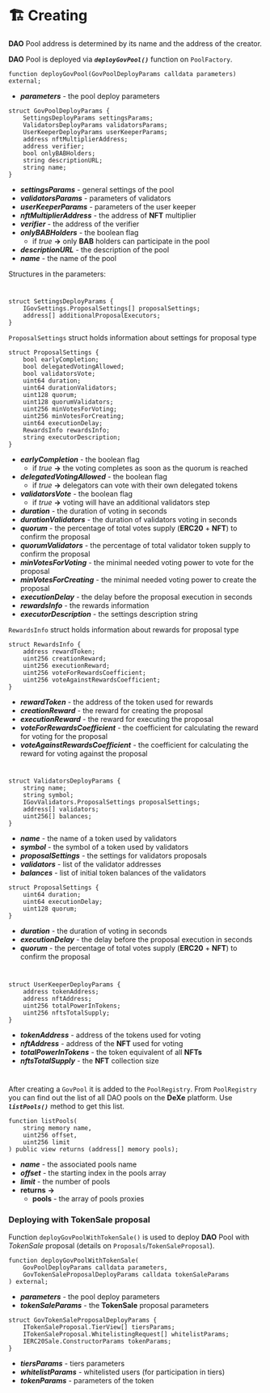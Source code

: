 # 🏗️ Creating

**DAO** Pool address is determined by its name and the address of the creator.

**DAO** Pool is deployed via ***`deployGovPool()`*** function on `PoolFactory`.

```solidity
function deployGovPool(GovPoolDeployParams calldata parameters) external;
```

- ***parameters*** - the pool deploy parameters

```solidity
struct GovPoolDeployParams {
    SettingsDeployParams settingsParams;
    ValidatorsDeployParams validatorsParams;
    UserKeeperDeployParams userKeeperParams;
    address nftMultiplierAddress;
    address verifier;
    bool onlyBABHolders;
    string descriptionURL;
    string name;
}
```

- ***settingsParams*** - general settings of the pool
- ***validatorsParams*** - parameters of validators
- ***userKeeperParams*** - parameters of the user keeper
- ***nftMultiplierAddress*** - the address of **NFT** multiplier
- ***verifier*** - the address of the verifier
- ***onlyBABHolders*** - the boolean flag
  - if *true* **->** only **BAB** holders can participate in the pool
- ***descriptionURL*** - the description of the pool
- ***name*** - the name of the pool

Structures in the parameters:

#

```solidity
struct SettingsDeployParams {
    IGovSettings.ProposalSettings[] proposalSettings;
    address[] additionalProposalExecutors;
}
```

`ProposalSettings` struct holds information about settings for proposal type

```solidity
struct ProposalSettings {
    bool earlyCompletion;
    bool delegatedVotingAllowed;
    bool validatorsVote;
    uint64 duration;
    uint64 durationValidators;
    uint128 quorum;
    uint128 quorumValidators;
    uint256 minVotesForVoting;
    uint256 minVotesForCreating;
    uint64 executionDelay;
    RewardsInfo rewardsInfo;
    string executorDescription;
}
```

- ***earlyCompletion*** - the boolean flag
  - if *true* **->** the voting completes as soon as the quorum is reached
- ***delegatedVotingAllowed*** - the boolean flag
  - if *true* **->** delegators can vote with their own delegated tokens
- ***validatorsVote*** - the boolean flag
  - if *true* **->** voting will have an additional validators step
- ***duration*** - the duration of voting in seconds
- ***durationValidators*** - the duration of validators voting in seconds
- ***quorum*** - the percentage of total votes supply (**ERC20** + **NFT**) to confirm the proposal
- ***quorumValidators*** - the percentage of total validator token supply to confirm the proposal
- ***minVotesForVoting*** - the minimal needed voting power to vote for the proposal
- ***minVotesForCreating*** - the minimal needed voting power to create the proposal
- ***executionDelay*** - the delay before the proposal execution in seconds
- ***rewardsInfo*** - the rewards information
- ***executorDescription*** - the settings description string

`RewardsInfo` struct holds information about rewards for proposal type

```solidity
struct RewardsInfo {
    address rewardToken;
    uint256 creationReward;
    uint256 executionReward;
    uint256 voteForRewardsCoefficient;
    uint256 voteAgainstRewardsCoefficient;
}
```

- ***rewardToken*** - the address of the token used for rewards
- ***creationReward*** - the reward for creating the proposal
- ***executionReward*** - the reward for executing the proposal
- ***voteForRewardsCoefficient*** - the coefficient for calculating the reward for voting for the proposal
- ***voteAgainstRewardsCoefficient*** - the coefficient for calculating the reward for voting against the proposal

#

```solidity
struct ValidatorsDeployParams {
    string name;
    string symbol;
    IGovValidators.ProposalSettings proposalSettings;
    address[] validators;
    uint256[] balances;
}
```

- ***name*** - the name of a token used by validators
- ***symbol*** - the symbol of a token used by validators
- ***proposalSettings*** - the settings for validators proposals
- ***validators*** - list of the validator addresses
- ***balances*** - list of initial token balances of the validators

```solidity
struct ProposalSettings {
    uint64 duration;
    uint64 executionDelay;
    uint128 quorum;
}
```

- ***duration*** - the duration of voting in seconds
- ***executionDelay*** - the delay before the proposal execution in seconds
- ***quorum*** - the percentage of total votes supply (**ERC20** + **NFT**) to confirm the proposal

#

```solidity
struct UserKeeperDeployParams {
    address tokenAddress;
    address nftAddress;
    uint256 totalPowerInTokens;
    uint256 nftsTotalSupply;
}
```

- ***tokenAddress*** - address of the tokens used for voting
- ***nftAddress*** - address of the **NFT** used for voting
- ***totalPowerInTokens*** - the token equivalent of all **NFTs**
- ***nftsTotalSupply*** - the **NFT** collection size

#

After creating a `GovPool` it is added to the `PoolRegistry`. From  `PoolRegistry` you can find out the list of all DAO pools on the **DeXe** platform. Use ***`listPools()`*** method to get this list.

```solidity
function listPools(
    string memory name,
    uint256 offset,
    uint256 limit
) public view returns (address[] memory pools);
```

- ***name*** - the associated pools name
- ***offset*** - the starting index in the pools array
- ***limit*** - the number of pools
- **returns** **->**
  - **pools** - the array of pools proxies

### Deploying with TokenSale proposal

Function ```deployGovPoolWithTokenSale()``` is used to deploy **DAO** Pool with *TokenSale* proposal (details on `Proposals`/`TokenSaleProposal`).

```solidity
function deployGovPoolWithTokenSale(
    GovPoolDeployParams calldata parameters,
    GovTokenSaleProposalDeployParams calldata tokenSaleParams
) external;
```

- ***parameters*** - the pool deploy parameters
- ***tokenSaleParams*** - the **TokenSale** proposal parameters

```solidity
struct GovTokenSaleProposalDeployParams {
    ITokenSaleProposal.TierView[] tiersParams;
    ITokenSaleProposal.WhitelistingRequest[] whitelistParams;
    IERC20Sale.ConstructorParams tokenParams;
}
```

- ***tiersParams*** - tiers parameters
- ***whitelistParams*** - whitelisted users (for participation in tiers)
- ***tokenParams*** - parameters of the token
